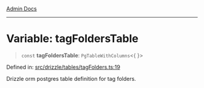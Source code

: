 [Admin Docs](/)

***

# Variable: tagFoldersTable

> `const` **tagFoldersTable**: `PgTableWithColumns`\<\{ \}\>

Defined in: [src/drizzle/tables/tagFolders.ts:19](https://github.com/Sourya07/talawa-api/blob/cfbd515d04ffba748b09232a33807f1845dd1878/src/drizzle/tables/tagFolders.ts#L19)

Drizzle orm postgres table definition for tag folders.
